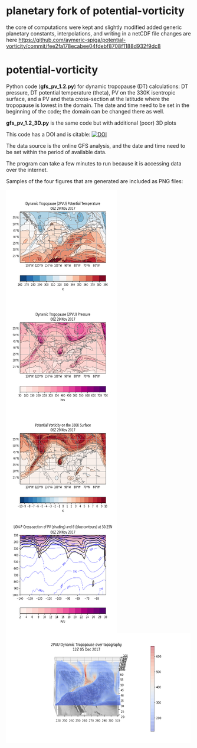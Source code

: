 # planetary fork of potential-vorticity

the core of computations were kept and slightly modified
added generic planetary constants, interpolations, and writing in a netCDF file
changes are here https://github.com/aymeric-spiga/potential-vorticity/commit/fee2fa178ecabee04fdebf8708f1188d932f9dc8

# potential-vorticity

Python code (<b>gfs_pv_1.2.py</b>) for dynamic tropopause (DT) calculations: DT pressure, DT potential temperature (theta), PV on 
the 330K isentropic surface, and a PV and theta cross-section at the latitude where the tropopause is lowest in the 
domain. The date and time need to be set in the beginning of the code; the domain can be changed there as well.

<b>gfs_pv_1.2_3D.py</b> is the same code but with additional (poor) 3D plots

This code has a DOI and is citable:  <a href="https://zenodo.org/badge/latestdoi/110735652"><img src="https://zenodo.org/badge/110735652.svg" alt="DOI"></a>

The data source is the online GFS analysis, and the date and time need to be set within the period of available data.

The program can take a few minutes to run because it is accessing data over the internet.

Samples of the four figures that are generated are included as PNG files:

<img align="left" width="300" height="300" src="image2_DT_theta.png">
<img align="left" width="300" height="300" src="image1_DT_p.png">
<img align="left" width="300" height="300" src="image3_pv330.png">
<img align="left" width="300" height="300" src="image4_pv_xsec.png">

<img align="left" width="500" height="300" src="image5_DT_3D_1.png">
